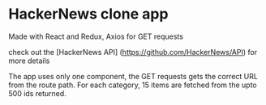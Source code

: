 # HackerNews clone app

Made with React and Redux, Axios for GET requests

check out the [HackerNews API] (https://github.com/HackerNews/API) for more details

The app uses only one component, the GET requests gets the correct URL from the route path.
For each category, 15 items are fetched from the upto 500 ids returned.
